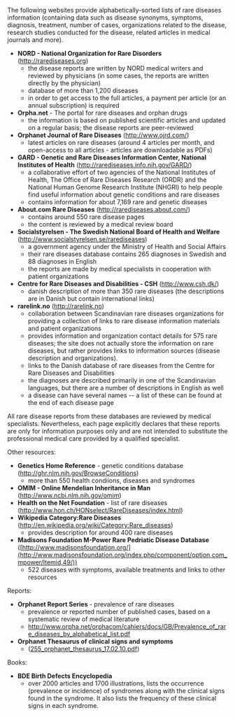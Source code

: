 The following websites provide alphabetically-sorted lists of rare diseases information (containing data such as disease synonyms, symptoms, diagnosis, treatment, number of cases, organizations related to the disease, research studies conducted for the disease, related articles in medical journals and more).

  * **NORD - National Organization for Rare Disorders** (http://rarediseases.org)
    * the disease reports are written by NORD medical writers and reviewed by physicians (in some cases, the reports are written directly by the physician)
    * database of more than 1,200 diseases
    * in order to get access to the full articles, a payment per article (or an annual subscription) is required
  * **Orpha.net** - The portal for rare diseases and orphan drugs
    * the information is based on published scientific articles and updated on a regular basis; the disease reports are peer-reviewed
  * **Orphanet Journal of Rare Diseases** (http://www.ojrd.com/)
    * latest articles on rare diseases (around 4 articles per month, and open-access to all articles - articles are downloadable as PDFs)
  * **GARD - Genetic and Rare Diseases Information Center, National Institutes of Health** (http://rarediseases.info.nih.gov/GARD/)
    * a collaborative effort of two agencies of the National Institutes of Health, The Office of Rare Diseases Research (ORDR) and the National Human Genome Research Institute (NHGRI) to help people find useful information about genetic conditions and rare diseases
    * contains information for about 7,169 rare and genetic diseases
  * **About.com Rare Diseases** (http://rarediseases.about.com/)
    * contains around 550 rare disease pages
    * the content is reviewed by a medical review board
  * **Socialstyrelsen - The Swedish National Board of Health and Welfare** (http://www.socialstyrelsen.se/rarediseases)
    * a government agency under the Ministry of Health and Social Affairs
    * their rare diseases database contains 265 diagnoses in Swedish and 88 diagnoses in English
    * the reports are made by medical specialists in cooperation with patient organizations
  * **Centre for Rare Diseases and Disabilities - CSH** (http://www.csh.dk/)
    * danish description of more than 350 rare diseases (the descriptions are in Danish but contain international links)
  * **rarelink.no** (http://rarelink.no)
    * collaboration between Scandinavian rare diseases organizations for providing a collection of links to rare disease information materials and patient organizations
    * provides information and organization contact details for 575 rare diseases; the site does not actually store the information on rare diseases, but rather provides links to information sources (disease description and organizations).
    * links to the Danish database of rare diseases from the Centre for Rare Diseases and Disabilities
    * the diagnoses are described primarily in one of the Scandinavian languages, but there are a number of descriptions in English as well
    * a disease can have several names -- a list of these can be found at the end of each disease page

All rare disease reports from these databases are reviewed by medical specialists. Nevertheless, each page explicitly declares that these reports are only for information purposes only and are not intended to substitute the professional medical care provided by a qualified specialist.

Other resources:
  * **Genetics Home Reference** - genetic conditions database (http://ghr.nlm.nih.gov/BrowseConditions)
    * more than 550 health condiions, diseases and syndromes
  * **OMIM - Online Mendelian Inheritance in Man** (http://www.ncbi.nlm.nih.gov/omim)
  * **Health on the Net Foundation** - list of rare diseases (http://www.hon.ch/HONselect/RareDiseases/index.html)
  * **Wikipedia Category:Rare Diseases** (http://en.wikipedia.org/wiki/Category:Rare_diseases)
    * provides description for around 400 rare diseases
  * **Madisons Foundation M-Power Rare Pedriatic Disease Database** ([http://www.madisonsfoundation.org/](http://www.madisonsfoundation.org/index.php/component/option,com_mpower/Itemid,49/))
    * 522 diseases with symptoms, available treatments and links to other resources

Reports:
  * **Orphanet Report Series** - prevalence of rare diseases
    * prevalence or reported number of published cases, based on a systematic review of medical literature
    * http://www.orpha.net/orphacom/cahiers/docs/GB/Prevalence_of_rare_diseases_by_alphabetical_list.pdf
  * **Orphanet Thesaurus of clinical signs and symptoms**
    * ([255\_orphanet\_thesaurus\_17.02.10.pdf](http://www.dyscerne.org/dysc/digitalAssets/0/255_orphanet_thesaurus_17.02.10.pdf))

Books:
  * **BDE Birth Defects Encyclopedia**
    * over 2000 articles and 1700 illustrations, lists the occurrence (prevalence or incidence) of syndromes along with the clinical signs found in the syndrome. It also lists the frequency of these clinical signs in each syndrome.
